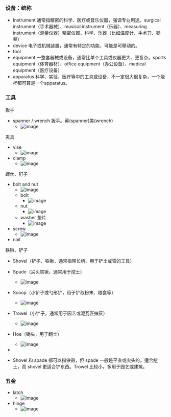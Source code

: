 ### 设备：统称
- Instrument 通常指精密的科学、医疗或音乐仪器，强调专业用途。surgical instrument（手术器械）、musical instrument（乐器）、measuring instrument（测量仪器）精密仪器、科学、乐器（比如温度计、手术刀、钢琴）
- device 电子或机械装置，通常有特定的功能，可能是可移动的。
- tool
- equipment 一整套器械或设备，通常比单个工具或仪器更大、更复杂。sports equipment（体育器材）、office equipment（办公设备）、medical equipment（医疗设备）
- apparatus 科学、实验、医疗等中的工具或设备，不一定很大很复杂，一个烧杯都可算是一个apparatus。

### 工具
扳手
- spanner / wrench 扳手。英(spanner)美(wrench)
  - ![image](https://github.com/user-attachments/assets/8da2353e-d75a-4bf3-b118-eb159041609a)

夹具
- vise
  - ![image](https://github.com/user-attachments/assets/dc46c35a-f927-4945-96b2-0f3d89b7dce3)
- clamp
  - ![image](https://github.com/user-attachments/assets/3af95ed4-d77f-46e3-9ce6-cdd26d670548)

螺丝、钉子
- bolt and nut
  - ![image](https://github.com/user-attachments/assets/cb01cbf7-c62c-4c55-8ba0-e5bc5a526e0f)
  - bolt
    - ![image](https://github.com/user-attachments/assets/d214977f-315e-4700-8688-49ab2e44768c)
  - nut
    - ![image](https://github.com/user-attachments/assets/f370dbef-32c7-4057-a0ca-00d5d1374b3a)
  - washer 垫片
    - ![image](https://github.com/user-attachments/assets/257ecaa2-0e94-4c6a-bb78-4c358560ddf4)
- screw
  - ![image](https://github.com/user-attachments/assets/cb00e244-0c03-4375-b44c-10b3313d55b8)
- nail

铁锹、铲子
- Shovel（铲子、铁锹，通常指带长柄、用于铲土或雪的工具）
- Spade（尖头铁锹，通常用于挖土）
  - ![image](https://github.com/user-attachments/assets/7f2d0613-8407-41e1-bc9c-030fbbf79ffd)
- Scoop（小铲子或勺形铲，用于铲取粉末、粮食等）
  - ![image](https://github.com/user-attachments/assets/42a3b5e2-0d4d-4f47-9036-c6d898119380)
- Trowel（小铲子，通常用于园艺或泥瓦匠抹灰）
  - ![image](https://github.com/user-attachments/assets/4e23e084-d107-4644-8afe-eab9ffe85244)
- Hoe（锄头，用于翻土）
  - ![image](https://github.com/user-attachments/assets/8433661b-484a-4e6b-9749-ecc43a935392)

-
- Shovel 和 spade 都可以指铁锹，但 spade 一般是平直或尖头的，适合挖土，而 shovel 更适合铲东西。Trowel 比较小，多用于园艺或建筑。

### 五金
- latch
  - ![image](https://github.com/user-attachments/assets/5762f22f-012f-424b-b0e1-66f2f072f715)
- hinge
  - ![image](https://github.com/user-attachments/assets/6763fe41-f389-4532-90ac-c31fec2fe5eb)
